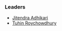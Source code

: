 ### Leaders

* [Jitendra Adhikari](mailto:jitendra.adhikari@owasp.org)
* [Tuhin Roychowdhury](mailto:tuhin.roychowdhury@live.com)

